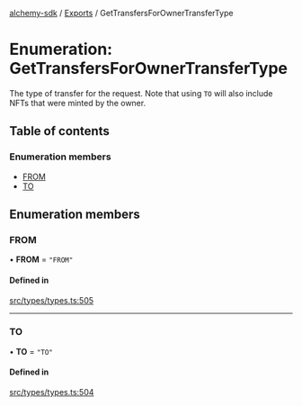 [alchemy-sdk](../README.md) / [Exports](../modules.md) / GetTransfersForOwnerTransferType

# Enumeration: GetTransfersForOwnerTransferType

The type of transfer for the request. Note that using `TO` will also include
NFTs that were minted by the owner.

## Table of contents

### Enumeration members

- [FROM](GetTransfersForOwnerTransferType.md#from)
- [TO](GetTransfersForOwnerTransferType.md#to)

## Enumeration members

### FROM

• **FROM** = `"FROM"`

#### Defined in

[src/types/types.ts:505](https://github.com/alchemyplatform/alchemy-sdk-js/blob/c4bab3e/src/types/types.ts#L505)

___

### TO

• **TO** = `"TO"`

#### Defined in

[src/types/types.ts:504](https://github.com/alchemyplatform/alchemy-sdk-js/blob/c4bab3e/src/types/types.ts#L504)
